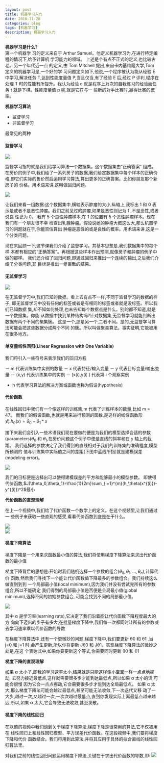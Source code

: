 ```yaml
---
layout: post
title: 机器学习入门
date: 2016-11-28
categories: blog
tags: [机器学习]
description: 机器学习入门
---
```



**机器学习是什么?**      
第一个机器学 习的定义来自于 Arthur Samuel。他定义机器学习为,在进行特定编程的情况下,给予计算机 学习能力的领域。     上述是个有点不正式的定义,也比较古老。另一个年代近一点 的定义,由 Tom Mitchell 提出,来自卡内基梅隆大学,Tom 定义的机器学习是,一个好的学 习问题定义如下,他说,一个程序被认为能从经验 E 中学习,解决任务 T,达到性能度量值 P,当且仅当,有了经验 E 后,经过 P 评判,程序在处理 T 时的性能有所提升。我认为经验 e 就是程序上万次的自我练习的经验而任务 t 就是下棋。性能度量值 p 呢,就是它在与一 些新的对手比赛时,赢得比赛的概率。   


**机器学习算法**       
- 监督学习   
- 非监督学习         

最常见的两种   

#### 监督学习      

![](https://raw.githubusercontent.com/whuhan2013/myImage/master/machineLearning/p1.png)

监督学习指的就是我们给学习算法一个数据集。这个数据集由“正确答案” 组成。在房价的例子中,我们给了一系列房子的数据,我们给定数据集中每个样本的正确价 格,即它们实际的售价然后运用学习算法,算出更多的正确答案。比如你朋友那个新房子的 价格。用术语来讲,这叫做回归问题。

![](https://raw.githubusercontent.com/whuhan2013/myImage/master/machineLearning/p2.png)

让我们来看一组数据:这个数据集中,横轴表示肿瘤的大小,纵轴上,我标出 1 和 0 表 示是或者不是恶性肿瘤。我们之前见过的肿瘤,如果是恶性则记为 1 ,不是恶性,或者说良 性记为 0。
我有 5 个良性肿瘤样本,在 1 的位置有 5 个恶性肿瘤样本。现在我们有一个朋友很不幸 检查出乳腺肿瘤。假设说她的肿瘤大概这么大,那么机器学习的问题就在于,你能否估算出 肿瘤是恶性的或是良性的概率。用术语来讲,这是一个分类问题。

 现在来回顾一下,这节课我们介绍了监督学习。其基本思想是,我们数据集中的每个样 本都有相应的“正确答案”。再根据这些样本作出预测,就像房子和肿瘤的例子中做的那样。 我们还介绍了回归问题,即通过回归来推出一个连续的输出,之后我们介绍了分类问题,其 目标是推出一组离散的结果。


#### 无监督学习     

 ![](https://raw.githubusercontent.com/whuhan2013/myImage/master/machineLearning/p3.png)    

 在无监督学习中,我们已知的数据。看上去有点不一样,不同于监督学习的数据的样子, 即无监督学习中没有任何的标签或者是有相同的标签或者就是没标签。所以我们已知数据 集,却不知如何处理,也未告知每个数据点是什么。别的都不知道,就是一个数据集。你能 从数据中找到某种结构吗?针对数据集,无监督学习就能判断出数据有两个不同的聚集簇。 这是一个,那是另一个,二者不同。是的,无监督学习算法可能会把这些数据分成两个不同 的簇。所以叫做聚类算法。事实证明,它能被用在很多地方。


#### 单变量线性回归(Linear Regression with One Variable)      
我们将引入一些符号来表示我们的回归方程     

－ m 代表训练集中实例的数量
－ x 代表特征/输入变量
－ y 代表目标变量/输出变量
－ (x,y) 代表训练集中的实例
－ (x(i),y(i) ) 代表第 i 个观察实例
- h 代表学习算法的解决方案或函数也称为假设(hypothesis)   

#### 代价函数      
在线性回归中我们有一个像这样的训练集,m 代表了训练样本的数量,比如 m = 47。 而我们的假设函数,也就是用来进行预测的函数,是这样的线性函数形式:$h_0(x)=\theta_0+\theta_1*x$

接下来我们会引入一些术语我们现在要做的便是为我们的模型选择合适的参数
(parameters)$θ_0$ 和 $θ_1$,在房价问题这个例子中便是直线的斜率和在 y 轴上的截距。 我们选择的参数决定了我们得到的直线相对于我们的训练集的准确程度,模型所预测的
值与训练集中实际值之间的差距(下图中蓝线所指)就是建模误差(modeling error)。

 ![](https://raw.githubusercontent.com/whuhan2013/myImage/master/machineLearning/p4.png) 

我们的目标便是选择出可以使得建模误差的平方和能够最小的模型参数。 即使得代价函数,$J(\theta_0,\theta_1)=\frac{1}{2m}\sum_{i=1}^{m}(h_\theta(x^{(i)})-y^{(i)})^2$最小     


**代价函数的直观理解**   

在上一个视频中,我们给了代价函数一个数学上的定义。在这个视频里,让我们通过一 些例子来获取一些直观的感受,看看代价函数到底是在干什么。

![](https://raw.githubusercontent.com/whuhan2013/myImage/master/machineLearning/p5.png)  
![](https://raw.githubusercontent.com/whuhan2013/myImage/master/machineLearning/p6.png)  

#### 梯度下降算法    

梯度下降是一个用来求函数最小值的算法,我们将使用梯度下降算法来求出代价函数的最小值     

梯度下降背后的思想是:开始时我们随机选择一个参数的组合$(θ_0,θ_1,...,θ_n)$,计算代价 函数,然后我们寻找下一个能让代价函数值下降最多的参数组合。我们持续这么做直到到到 一个局部最小值(local minimum),因为我们并没有尝试完所有的参数组合,所以不能确定 我们得到的局部最小值是否便是全局最小值(global minimum),选择不同的初始参数组合, 可能会找到不同的局部最小值。

![](https://raw.githubusercontent.com/whuhan2013/myImage/master/machineLearning/p7.png)  

其中 α 是学习率(learning rate),它决定了我们沿着能让代价函数下降程度最大的方
向向下迈出的步子有多大,在批量梯度下降中,我们每一次都同时让所有的参数减去学习速率乘以代价函数的导数

在梯度下降算法中,还有一个更微妙的问题,梯度下降中,我们要更新 θ0 和 θ1 ,当 j=0 和 j=1 时,会产生更新,所以你将更新 Jθ0 和 Jθ1。实现梯度下降算法的微妙之处是,在这 个表达式中,如果你要更新这个等式,你需要同时更新 θ0 和 θ1

**梯度下降的直观理解** 

如果 α 太小了,即我的学习速率太小,结果就是只能这样像小宝宝一样一点点地挪动, 去努力接近最低点,这样就需要很多步才能到达最低点,所以如果 α 太小的话,可能会很慢 因为它会一点点挪动,它会需要很多步才能到达全局最低点。
如果 α 太大,那么梯度下降法可能会越过最低点,甚至可能无法收敛,下一次迭代又移
动了一大步,越过一次,又越过一次,一次次越过最低点,直到你发现实际上离最低点越来越远,所以,如果 α 太大,它会导致无法收敛,甚至发散。

#### 梯度下降的线性回归     

在以前的视频中我们谈到关于梯度下降算法,梯度下降是很常用的算法,它不仅被用在 线性回归上和线性回归模型、平方误差代价函数。在这段视频中,我们要将梯度下降和代价 函数结合。我们将用到此算法,并将其应用于具体的拟合直线的线性回归算法里。


对我们之前的线性回归问题运用梯度下降法,关键在于求出代价函数的导数,即: 
![](https://raw.githubusercontent.com/whuhan2013/myImage/master/machineLearning/p8.png) 





